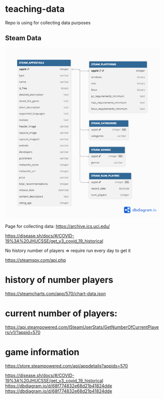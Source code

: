 # teaching-data
Repo is using for collecting data purposes

## Steam Data
![Database Schema](figures/steam_db_schema.png)

Page for collecting data: https://archive.ics.uci.edu/

https://disease.sh/docs/#/COVID-19%3A%20JHUCSSE/get_v3_covid_19_historical


No history number of players => require run every day to get it


https://steamspy.com/api.php

# history of number players
https://steamcharts.com/app/570/chart-data.json


# current number of players:
https://api.steampowered.com/ISteamUserStats/GetNumberOfCurrentPlayers/v1/?appid=570

# game information
https://store.steampowered.com/api/appdetails?appids=570


https://disease.sh/docs/#/COVID-19%3A%20JHUCSSE/get_v3_covid_19_historical
https://dbdiagram.io/d/68f774832e68d21b41824dde
https://dbdiagram.io/d/68f774832e68d21b41824dde